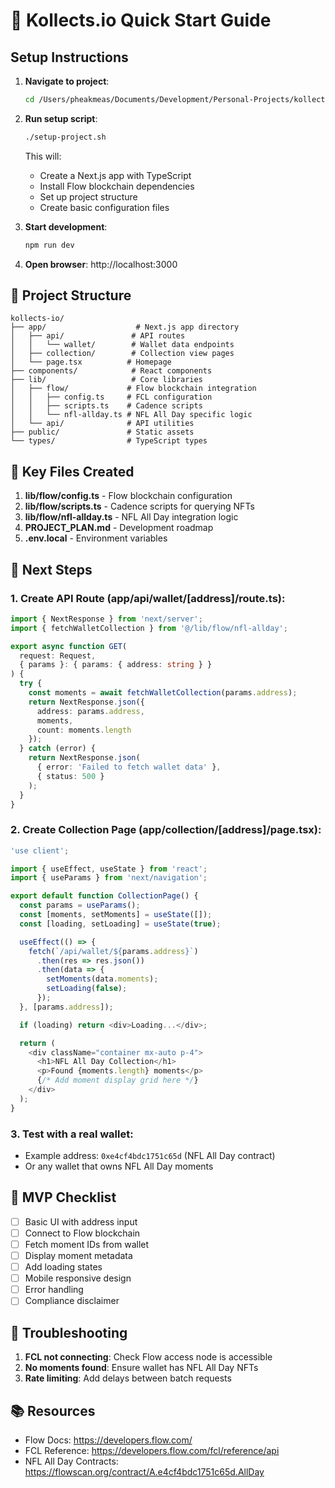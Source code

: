 # 🚀 Kollects.io Quick Start Guide

## Setup Instructions

1. **Navigate to project**:
   ```bash
   cd /Users/pheakmeas/Documents/Development/Personal-Projects/kollects-io
   ```

2. **Run setup script**:
   ```bash
   ./setup-project.sh
   ```
   This will:
   - Create a Next.js app with TypeScript
   - Install Flow blockchain dependencies
   - Set up project structure
   - Create basic configuration files

3. **Start development**:
   ```bash
   npm run dev
   ```

4. **Open browser**:
   http://localhost:3000

## 📁 Project Structure

```
kollects-io/
├── app/                    # Next.js app directory
│   ├── api/               # API routes
│   │   └── wallet/        # Wallet data endpoints
│   ├── collection/        # Collection view pages
│   └── page.tsx          # Homepage
├── components/            # React components
├── lib/                   # Core libraries
│   ├── flow/             # Flow blockchain integration
│   │   ├── config.ts     # FCL configuration
│   │   ├── scripts.ts    # Cadence scripts
│   │   └── nfl-allday.ts # NFL All Day specific logic
│   └── api/              # API utilities
├── public/               # Static assets
└── types/                # TypeScript types
```

## 🔧 Key Files Created

1. **lib/flow/config.ts** - Flow blockchain configuration
2. **lib/flow/scripts.ts** - Cadence scripts for querying NFTs
3. **lib/flow/nfl-allday.ts** - NFL All Day integration logic
4. **PROJECT_PLAN.md** - Development roadmap
5. **.env.local** - Environment variables

## 📝 Next Steps

### 1. Create API Route (app/api/wallet/[address]/route.ts):
```typescript
import { NextResponse } from 'next/server';
import { fetchWalletCollection } from '@/lib/flow/nfl-allday';

export async function GET(
  request: Request,
  { params }: { params: { address: string } }
) {
  try {
    const moments = await fetchWalletCollection(params.address);
    return NextResponse.json({ 
      address: params.address,
      moments,
      count: moments.length 
    });
  } catch (error) {
    return NextResponse.json(
      { error: 'Failed to fetch wallet data' },
      { status: 500 }
    );
  }
}
```

### 2. Create Collection Page (app/collection/[address]/page.tsx):
```typescript
'use client';

import { useEffect, useState } from 'react';
import { useParams } from 'next/navigation';

export default function CollectionPage() {
  const params = useParams();
  const [moments, setMoments] = useState([]);
  const [loading, setLoading] = useState(true);

  useEffect(() => {
    fetch(`/api/wallet/${params.address}`)
      .then(res => res.json())
      .then(data => {
        setMoments(data.moments);
        setLoading(false);
      });
  }, [params.address]);

  if (loading) return <div>Loading...</div>;

  return (
    <div className="container mx-auto p-4">
      <h1>NFL All Day Collection</h1>
      <p>Found {moments.length} moments</p>
      {/* Add moment display grid here */}
    </div>
  );
}
```

### 3. Test with a real wallet:
- Example address: `0xe4cf4bdc1751c65d` (NFL All Day contract)
- Or any wallet that owns NFL All Day moments

## 🎯 MVP Checklist

- [ ] Basic UI with address input
- [ ] Connect to Flow blockchain
- [ ] Fetch moment IDs from wallet
- [ ] Display moment metadata
- [ ] Add loading states
- [ ] Mobile responsive design
- [ ] Error handling
- [ ] Compliance disclaimer

## 🐛 Troubleshooting

1. **FCL not connecting**: Check Flow access node is accessible
2. **No moments found**: Ensure wallet has NFL All Day NFTs
3. **Rate limiting**: Add delays between batch requests

## 📚 Resources

- Flow Docs: https://developers.flow.com/
- FCL Reference: https://developers.flow.com/fcl/reference/api
- NFL All Day Contracts: https://flowscan.org/contract/A.e4cf4bdc1751c65d.AllDay